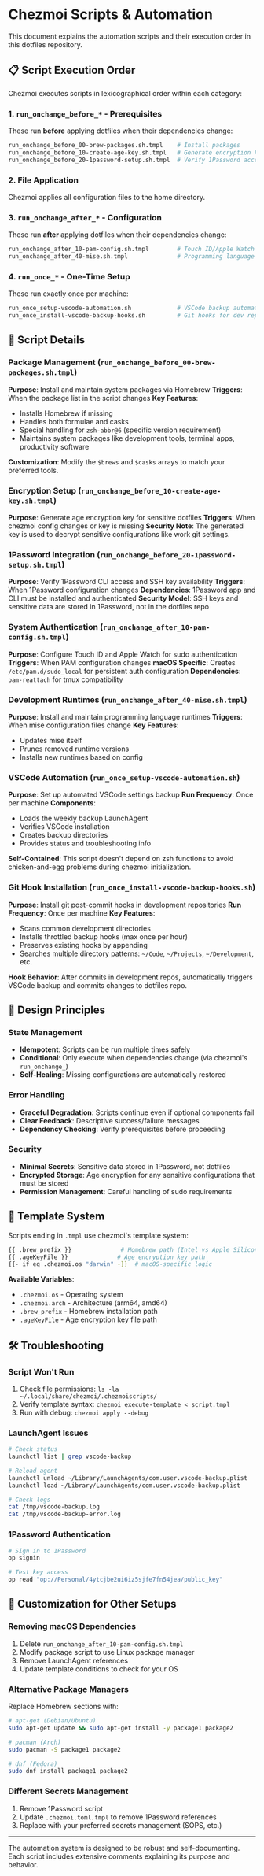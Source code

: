 # Chezmoi Scripts & Automation

This document explains the automation scripts and their execution order in this dotfiles repository.

## 📋 Script Execution Order

Chezmoi executes scripts in lexicographical order within each category:

### 1. `run_onchange_before_*` - Prerequisites

These run **before** applying dotfiles when their dependencies change:

```bash
run_onchange_before_00-brew-packages.sh.tmpl    # Install packages
run_onchange_before_10-create-age-key.sh.tmpl   # Generate encryption key
run_onchange_before_20-1password-setup.sh.tmpl  # Verify 1Password access
```

### 2. File Application

Chezmoi applies all configuration files to the home directory.

### 3. `run_onchange_after_*` - Configuration

These run **after** applying dotfiles when their dependencies change:

```bash
run_onchange_after_10-pam-config.sh.tmpl        # Touch ID/Apple Watch auth
run_onchange_after_40-mise.sh.tmpl              # Programming language runtimes
```

### 4. `run_once_*` - One-Time Setup

These run exactly once per machine:

```bash
run_once_setup-vscode-automation.sh             # VSCode backup automation
run_once_install-vscode-backup-hooks.sh         # Git hooks for dev repos
```

## 🔧 Script Details

### Package Management (`run_onchange_before_00-brew-packages.sh.tmpl`)

**Purpose**: Install and maintain system packages via Homebrew
**Triggers**: When the package list in the script changes
**Key Features**:

- Installs Homebrew if missing
- Handles both formulae and casks
- Special handling for `zsh-abbr@6` (specific version requirement)
- Maintains system packages like development tools, terminal apps, productivity software

**Customization**: Modify the `$brews` and `$casks` arrays to match your preferred tools.

### Encryption Setup (`run_onchange_before_10-create-age-key.sh.tmpl`)

**Purpose**: Generate age encryption key for sensitive dotfiles
**Triggers**: When chezmoi config changes or key is missing
**Security Note**: The generated key is used to decrypt sensitive configurations like work git settings.

### 1Password Integration (`run_onchange_before_20-1password-setup.sh.tmpl`)

**Purpose**: Verify 1Password CLI access and SSH key availability
**Triggers**: When 1Password configuration changes
**Dependencies**: 1Password app and CLI must be installed and authenticated
**Security Model**: SSH keys and sensitive data are stored in 1Password, not in the dotfiles repo

### System Authentication (`run_onchange_after_10-pam-config.sh.tmpl`)

**Purpose**: Configure Touch ID and Apple Watch for sudo authentication
**Triggers**: When PAM configuration changes
**macOS Specific**: Creates `/etc/pam.d/sudo_local` for persistent auth configuration
**Dependencies**: `pam-reattach` for tmux compatibility

### Development Runtimes (`run_onchange_after_40-mise.sh.tmpl`)

**Purpose**: Install and maintain programming language runtimes
**Triggers**: When mise configuration files change
**Key Features**:

- Updates mise itself
- Prunes removed runtime versions
- Installs new runtimes based on config

### VSCode Automation (`run_once_setup-vscode-automation.sh`)

**Purpose**: Set up automated VSCode settings backup
**Run Frequency**: Once per machine
**Components**:

- Loads the weekly backup LaunchAgent
- Verifies VSCode installation
- Creates backup directories
- Provides status and troubleshooting info

**Self-Contained**: This script doesn't depend on zsh functions to avoid chicken-and-egg problems during chezmoi initialization.

### Git Hook Installation (`run_once_install-vscode-backup-hooks.sh`)

**Purpose**: Install git post-commit hooks in development repositories
**Run Frequency**: Once per machine
**Key Features**:

- Scans common development directories
- Installs throttled backup hooks (max once per hour)
- Preserves existing hooks by appending
- Searches multiple directory patterns: `~/Code`, `~/Projects`, `~/Development`, etc.

**Hook Behavior**: After commits in development repos, automatically triggers VSCode backup and commits changes to dotfiles repo.

## 🎯 Design Principles

### State Management

- **Idempotent**: Scripts can be run multiple times safely
- **Conditional**: Only execute when dependencies change (via chezmoi's `run_onchange_`)
- **Self-Healing**: Missing configurations are automatically restored

### Error Handling

- **Graceful Degradation**: Scripts continue even if optional components fail
- **Clear Feedback**: Descriptive success/failure messages
- **Dependency Checking**: Verify prerequisites before proceeding

### Security

- **Minimal Secrets**: Sensitive data stored in 1Password, not dotfiles
- **Encrypted Storage**: Age encryption for any sensitive configurations that must be stored
- **Permission Management**: Careful handling of sudo requirements

## 🔀 Template System

Scripts ending in `.tmpl` use chezmoi's template system:

```bash
{{ .brew_prefix }}              # Homebrew path (Intel vs Apple Silicon)
{{ .ageKeyFile }}              # Age encryption key path
{{- if eq .chezmoi.os "darwin" -}}  # macOS-specific logic
```

**Available Variables**:

- `.chezmoi.os` - Operating system
- `.chezmoi.arch` - Architecture (arm64, amd64)
- `.brew_prefix` - Homebrew installation path
- `.ageKeyFile` - Age encryption key file path

## 🛠 Troubleshooting

### Script Won't Run

1. Check file permissions: `ls -la ~/.local/share/chezmoi/.chezmoiscripts/`
2. Verify template syntax: `chezmoi execute-template < script.tmpl`
3. Run with debug: `chezmoi apply --debug`

### LaunchAgent Issues

```bash
# Check status
launchctl list | grep vscode-backup

# Reload agent
launchctl unload ~/Library/LaunchAgents/com.user.vscode-backup.plist
launchctl load ~/Library/LaunchAgents/com.user.vscode-backup.plist

# Check logs
cat /tmp/vscode-backup.log
cat /tmp/vscode-backup-error.log
```

### 1Password Authentication

```bash
# Sign in to 1Password
op signin

# Test key access
op read "op://Personal/4ytcjbe2ui6iz5sjfe7fn54jea/public_key"
```

## 🔄 Customization for Other Setups

### Removing macOS Dependencies

1. Delete `run_onchange_after_10-pam-config.sh.tmpl`
2. Modify package script to use Linux package manager
3. Remove LaunchAgent references
4. Update template conditions to check for your OS

### Alternative Package Managers

Replace Homebrew sections with:

```bash
# apt-get (Debian/Ubuntu)
sudo apt-get update && sudo apt-get install -y package1 package2

# pacman (Arch)
sudo pacman -S package1 package2

# dnf (Fedora)
sudo dnf install package1 package2
```

### Different Secrets Management

1. Remove 1Password script
2. Update `.chezmoi.toml.tmpl` to remove 1Password references
3. Replace with your preferred secrets management (SOPS, etc.)

---

The automation system is designed to be robust and self-documenting. Each script includes extensive comments explaining its purpose and behavior.
